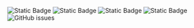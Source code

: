 ![Static Badge](https://img.shields.io/badge/blacklists-60-000000) ![Static Badge](https://img.shields.io/badge/blacklisted-2583711-cc0000) ![Static Badge](https://img.shields.io/badge/whitelisted-2244-00CC00) ![Static Badge](https://img.shields.io/badge/streaming_blacklist-28107-000000) ![GitHub issues](https://img.shields.io/github/issues/fabriziosalmi/blacklists)
